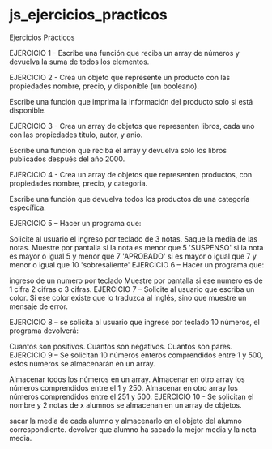 # js_ejercicios_practicos
Ejercicios Prácticos

EJERCICIO 1 - Escribe una función que reciba un array de números y devuelva la suma de todos los elementos.

EJERCICIO 2 - Crea un objeto que represente un producto con las propiedades nombre, precio, y disponible (un booleano).

Escribe una función que imprima la información del producto solo si está disponible.

EJERCICIO 3 - Crea un array de objetos que representen libros, cada uno con las propiedades titulo, autor, y anio.

Escribe una función que reciba el array y devuelva solo los libros publicados después del año 2000.

EJERCICIO 4 - Crea un array de objetos que representen productos, con propiedades nombre, precio, y categoria.

Escribe una función que devuelva todos los productos de una categoría específica.

EJERCICIO 5 – Hacer un programa que:

Solicite al usuario el ingreso por teclado de 3 notas.
Saque la media de las notas.
Muestre por pantalla
si la nota es menor que 5 'SUSPENSO'
si la nota es mayor o igual 5 y menor que 7 'APROBADO'
si es mayor o igual que 7 y menor o igual que 10 'sobresaliente'
EJERCICIO 6 – Hacer un programa que:

ingreso de un numero por teclado
Muestre por pantalla si ese numero es de 1 cifra 2 cifras o 3 cifras.
EJERCICIO 7 – Solicite al usuario que escriba un color. Si ese color existe que lo traduzca al inglés, sino que muestre un mensaje de error.

EJERCICIO 8 – se solicita al usuario que ingrese por teclado 10 números, el programa devolverá:

Cuantos son positivos.
Cuantos son negativos.
Cuantos son pares.
EJERCICIO 9 – Se solicitan 10 números enteros comprendidos entre 1 y 500, estos números se almacenarán en un array.

Almacenar todos los números en un array.
Almacenar en otro array los números comprendidos entre el 1 y 250.
Almacenar en otro array los números comprendidos entre el 251 y 500.
EJERCICIO 10 - Se solicitan el nombre y 2 notas de x alumnos se almacenan en un array de objetos.

sacar la media de cada alumno y almacenarlo en el objeto del alumno correspondiente.
devolver que alumno ha sacado la mejor media y la nota media.

